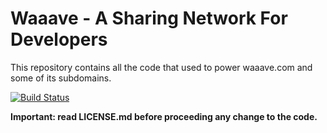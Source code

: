 Waaave - A Sharing Network For Developers
=========================================

This repository contains all the code that used to power waaave.com and some of its subdomains.

[![Build Status](https://travis-ci.org/waaave/waaave-web.svg?branch=master)](https://travis-ci.org/waaave/waaave-web)

**Important: read LICENSE.md before proceeding any change to the code.**